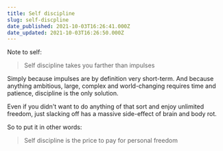 ```yaml
---
title: Self discipline
slug: self-discpline
date_published: 2021-10-03T16:26:41.000Z
date_updated: 2021-10-03T16:26:50.000Z
---
```


Note to self:

> Self discipline takes you farther than impulses

Simply because impulses are by definition very short-term. 
And because anything ambitious, large, complex and world-changing requires time and patience, discipline is the only solution.

Even if you didn't want to do anything of that sort and enjoy unlimited freedom, just slacking off has a massive side-effect of brain and body rot. 

So to put it in other words:

> Self discipline is the price to pay for personal freedom
